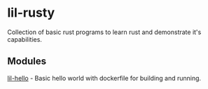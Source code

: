 # lil-rusty

Collection of basic rust programs to learn rust and demonstrate it's capabilities. 

## Modules

[lil-hello](./lil-hello) - Basic hello world with dockerfile for building and running.
